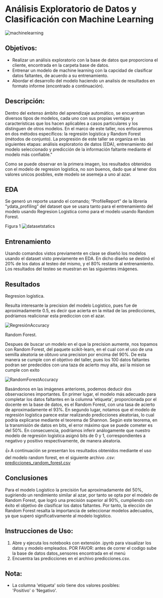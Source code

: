 # Análisis Exploratorio de Datos y Clasificación con Machine Learning


![machinelearning](https://github.com/DiegoMeloCoder/Machine_Learning_T3Profundizacion/assets/149011345/a04f0eb9-5618-4217-a56b-47687f9f4ff3)


## Objetivos:
- Realizar un análisis exploratorio con la base de datos que proporciona el cliente, encontrada en la carpeta base de datos.
- Entrenar un modelo de machine learning con la capcidad de clasificar datos faltantes, de acuerdo a su entrenamiento.
- Abordar el desarrollo del modelo haciendo un analisis de resultados en formato informe (encontrado a continuación).


## Descripción:

  Dentro del extenso ámbito del aprendizaje automático, se encuentran diversos tipos de modelos, cada uno con sus propias ventajas y características que los hacen aplicables a casos particulares y los distinguen de otros modelos. En el marco de este taller, nos enfocaremos en dos métodos específicos: la regresión logística y Random Forest (métodos de conjunto). La progresión de este taller se organiza en las siguientes etapas: análisis exploratorio de datos (EDA), entrenamiento del modelo seleccionado y predicción de la información faltante mediante el modelo más confiable." 
  

Como se puede observar en la primera imagen, los resultados obtenidos con el modelo de regresion logistica, no son buenos, dado que al tener dos valores unicos posbiles, este modelo se asemeja a uno al azar.
  
## EDA
Se generó un reporte usando el comando; “ProfileReport” de la librería “ydata_profiling” del dataset que se usara tanto para el entrenamiento del modelo usando Regresion Logistica como para el modelo usando Random Forest.

Figura 1
![datasetstatics](https://github.com/DiegoMeloCoder/Machine_Learning_T2Profundizacion/assets/149011345/321a7bef-5a21-4d06-b1d8-a357402e7a05)

## Entrenamiento
Usando comandos vistos previamente en clase se diseñó los modelos usando el dataset visto previamente en EDA. En dicho diseño se destinó el 20% de los datos al testeo del mismo, y el 80% restante al entrenamiento.
Los resultados del testeo se muestran en las siguientes imágenes.



## Resultados

Regresion logística.

Resulta interesante la precision del modelo Logistico, pues fue de aproximadamente 0.5, es decir que acierta en la mitad de las predicciones, podriamos realicionar esta prediccion con el azar.

![RegresiónAccuracy](https://github.com/DiegoMeloCoder/Machine_Learning_T2Profundizacion/assets/149011345/bddcb550-c8c2-4dab-b1b1-74942587974f)

Random Forest.

Despues de buscar un modelo en el que la precision aumente, nos topamos con Random Forest, del 
paquete scikit-learn, en el cual con el uso de una semilla aleatoria se obtuvo una precision por encima del 90%. De esta manera se cumple con el objetivo del taller, pues los 100 datos faltantes podran ser predecidos con una taza de acierto muy alta, asi la mision se cumple con exito

![RandomForestAccuracy](https://github.com/DiegoMeloCoder/Machine_Learning_T2Profundizacion/assets/149011345/a6bef6c8-b657-4479-8918-2687d8575cee)


Basándonos en las imágenes anteriores, podemos deducir dos observaciones importantes. 
En primer lugar, el modelo más adecuado para completar los datos faltantes en la columna 'etiqueta', proporcionada por el docente en la base de datos, es el Random Forest, con una tasa de acierto de aproximadamente el 93%. 
En segundo lugar, notamos que el modelo de regresión logística parece estar realizando predicciones aleatorias, lo cual podría explicarse mediante el teorema de Shannon. Según este teorema, en la transmisión de datos en bits, el error máximo que se puede cometer es del 50%. En consecuencia, podríamos inferir análogamente que nuestro modelo de regresión logística asignó bits de 0 y 1, correspondientes a negativo y positivo respectivamente, de manera aleatoria.


:+1: 
A continuación se presentan los resultados obtenidos mediante el uso del modelo random forest, en el siguiente archivo .csv:  [predicciones_random_forest.csv](https://github.com/DiegoMeloCoder/Machine_Learning_T2Profundizacion/blob/main/Output%20de%20Predicciones/predicciones_random_forest.csv)

## Conclusiones

Para el modelo Logístico la precisión fue aproximadamente del 50%, sugiriendo un rendimiento similar al azar, por tanto se opta por el modelo de Random Forest, que logró una precisión superior al 90%, cumpliendo con éxito el objetivo de clasificar los datos faltantes.
Por tanto, la elección de Random Forest resalta la importancia de seleccionar modelos adecuados, ya que superó significativamente al modelo logístico.



## Instrucciones de Uso:
1. Abre y ejecuta los notebooks con extensión .ipynb para visualizar los datos y modelo empleados. POR FAVOR: antes de correr el codigo sube la base de datos datos_sensores encontrada en el menú
3. Encuentra las predicciones en el archivo predicciones.csv.

## Nota:
- La columna 'etiqueta' solo tiene dos valores posibles: 'Positivo' o 'Negativo'.
